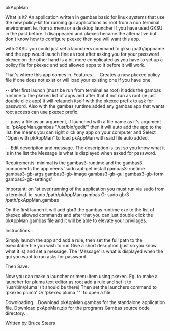 
pkAppMan

What is it?
An application written in gambas basic for linux systems that use the new
policy-kit for running gui applications as root from a non terminal environment
Ie. from a menu or a desktop launcher
If you have used GKSU in the past before it disappeared 
and pkexec became the alternative but don't know how to
configure pkexec then you will want this app.

with GKSU you could just set a launchers command to 
gksu /path/appname
and the app would launch fine as root after asking you for your password
pkexec on the other hand is a bit more complicated as you have to set up
a policy file for pkexec and add allowed apps to it before it will work.

That's where this app comes in.
Features.
-- Creates a new pkexec policy file if one does not exist or will
load your existing one if you have one.

-- after first launch (must be run from terminal as root)
it adds the gambas runtime to the pkexec list of apps and
after that if not run as root (ie just double click app) it will 
relaunch itself with the pkexec prefix to ask for password.
Also with the gambas runtime added any gambas app that wants
root access can use pkexec prefix.

-- pass a file as an argument, if launched with a file name as 
it's argument Ie. 'pkAppMan.gambas "/usr/bin/gedit"' then it will
auto add the app to the list. the means you can right click any app
on your computer and Select "Open with pkAppMan" to load pkAppMan 
with said file auto added.

-- Edit description and message.
The description is just so you know what it is in the list
the Message is what is displayed when asked for password.


Requirements:
minimal is the gambas3-runtime and the gambas3 components the app needs
'sudo apt-get install gambas3-runtime gambas3-gb-args gambas3-gb-image gambas3-gb-gui gambas3-gb-form gambas3-gb-settings'

Important: on 1st ever running of the application you must run via sudo from a terminal.
ie.
sudo /path/pkAppMan.gambas
Or
sudo gbr3 /path/pkAppMan.gambas

On the first launch it will add gbr3 the gambas runtime exe
to the list of pkexec allowed commands and after that you can just 
double click the pkAppMan.gambas file and it will be able to
elevate your privilages.

Instructions..

Simply launch the app and add a rule, then set the full path to the executable file you wish to run
Give a short desription (just so you know what it is) and set a message.
The 'Message' is what is displayed when the gui you want to run asks for password

Then Save.

Now you can make a launcher or menu item using pkexec.
Eg. to make a launcher for pluma text editor as root
add a rule and set it to '/usr/bin/pluma' (it should be there)
Then set the launchers command to 'pkexec pluma'
Or 'pkexec pluma "<path to file>"' to open a file

Downloading...
Download pkAppMan.gambas for the standalone application file.
Download pkAppMan.zip for the programs Gambas source code directory.


Written by Bruce Steers
